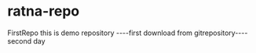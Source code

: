 # ratna-repo
FirstRepo 
this is demo repository
----first download from gitrepository----
second day
